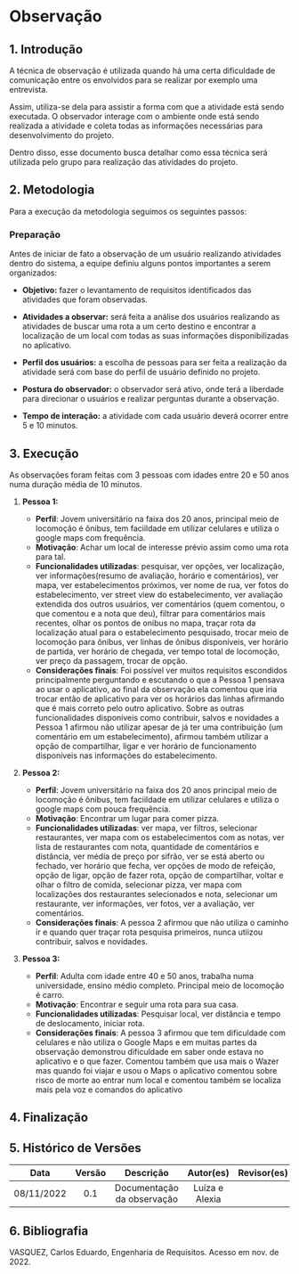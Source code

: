 # Observação

## 1. Introdução
A técnica de observação é utilizada quando há uma certa dificuldade de comunicação entre os envolvidos para se realizar por exemplo uma entrevista.

Assim, utiliza-se dela para assistir a forma com que a atividade está sendo executada. O observador interage com o ambiente onde está sendo realizada a atividade e coleta todas as informações necessárias para desenvolvimento do projeto.

Dentro disso, esse documento busca detalhar como essa técnica será utilizada pelo grupo para realização das atividades do projeto.

## 2. Metodologia
Para a execução da metodologia seguimos os seguintes passos: 

### Preparação

Antes de iniciar de fato a observação de um usuário realizando atividades dentro do sistema, a equipe definiu alguns pontos importantes a serem organizados:


* **Objetivo:** fazer o levantamento de requisitos identificados das atividades que foram observadas.

* **Atividades a observar:** será feita a análise dos usuários realizando as atividades de buscar uma rota a um certo destino e encontrar a localização de um local com todas as suas informações disponibilizadas no aplicativo.

* **Perfil dos usuários:** a escolha de pessoas para ser feita a realização da atividade será com base do perfil de usuário definido no projeto.

* **Postura do observador:** o observador será ativo, onde terá a liberdade para direcionar o usuários e realizar perguntas durante a observação.

* **Tempo de interação:** a atividade com cada usuário deverá ocorrer entre 5 e 10 minutos.


## 3. Execução

As observações foram feitas com 3 pessoas com idades entre 20 e 50 anos numa duração média de 10 minutos.

1. **Pessoa 1:** 
    * **Perfil**: Jovem universitário na faixa dos 20 anos, principal meio de locomoção é ônibus, tem faciildade em utilizar celulares e utiliza o google maps com frequência.
    * **Motivação**: Achar um local de interesse prévio assim como uma rota para tal.
    * **Funcionalidades utilizadas**: pesquisar, ver opções, ver localização, ver informações(resumo de avaliação, horário e comentários), ver mapa, ver estabelecimentos próximos, ver nome de rua, ver fotos do estabelecimento, ver street view do estabelecimento, ver avaliação extendida dos outros usuários, ver comentários (quem comentou, o que comentou e a nota que deu), filtrar para comentários mais recentes, olhar os pontos de onibus no mapa, traçar rota da localização atual para o estabelecimento pesquisado, trocar meio de locomoção para ônibus, ver linhas de ônibus disponíveis, ver horário de partida, ver horário de chegada, ver tempo total de locomoção, ver preço da passagem, trocar de opção.
    * **Considerações finais**: Foi possível ver muitos requisitos escondidos principalmente perguntando e escutando o que a Pessoa 1 pensava ao usar o aplicativo, ao final da observação ela comentou que iria trocar então de aplicativo para ver os horários das linhas afirmando que é mais correto pelo outro aplicativo. Sobre as outras funcionalidades disponíveis como contribuir, salvos e novidades a Pessoa 1 afirmou não utilizar apesar de já ter uma contribuição (um comentário em um estabelecimento), afirmou também utilizar a opção de compartilhar, ligar e ver horário de funcionamento disponíveis nas informações do estabelecimento. 

2. **Pessoa 2:**
    * **Perfil**: Jovem universitário na faixa dos 20 anos principal meio de locomoção é ônibus, tem faciildade em utilizar celulares e utiliza o google maps com pouca frequência.
    * **Motivação**: Encontrar um lugar para comer pizza.
    * **Funcionalidades utilizadas**: ver mapa, ver filtros, selecionar restaurantes, ver mapa com os estabelecimentos com as notas, ver lista de restaurantes com nota, quantidade de comentários e distância, ver média de preço por sifrão, ver se está aberto ou fechado, ver horário que fecha, ver opções de modo de refeição, opção de ligar, opção de fazer rota, opção de compartilhar, voltar e olhar o filtro de comida, selecionar pizza, ver mapa com localizações dos restaurantes selecionados e nota, selecionar um restaurante, ver informações, ver fotos, ver a avaliação, ver comentários.
    * **Considerações finais**: A pessoa 2 afirmou que não utiliza o caminho ir e quando quer traçar rota pesquisa primeiros, nunca utiizou contribuir, salvos e novidades.

3. **Pessoa 3:**
    * **Perfil**: Adulta com idade entre 40 e 50 anos, trabalha numa universidade, ensino médio completo. Principal meio de locomoção é carro.
    * **Motivação**: Encontrar e seguir uma rota para sua casa.
    * **Funcionalidades utilizadas**: Pesquisar local, ver distância e tempo de deslocamento, iniciar rota.
    * **Considerações finais**: A pessoa 3 afirmou que tem dificuldade com celulares e não utiliza o Google Maps e em muitas partes da observação demonstrou dificuldade em saber onde estava no aplicativo e o que fazer. Comentou também que usa mais o Wazer mas quando foi viajar e usou o Maps o aplicativo comentou sobre risco de morte ao entrar num local e comentou também se localiza mais pela voz e comandos do aplicativo

## 4. Finalização


## 5. Histórico de Versões

| Data | Versão | Descrição | Autor(es) | Revisor(es) |
| :--: | :----: | :-------: | :---: | :---: |
| 08/11/2022 | 0.1 | Documentação da observação| Luíza e Alexia |  |


## 6. Bibliografia

VASQUEZ, Carlos Eduardo, Engenharia de Requisitos. Acesso em nov. de 2022.

